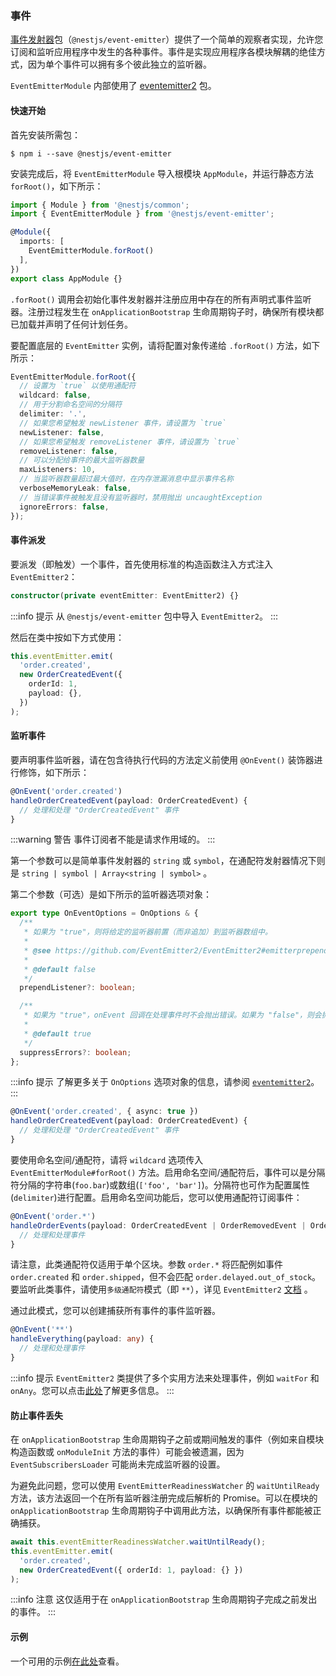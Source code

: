 ### 事件

[事件发射器](https://www.npmjs.com/package/@nestjs/event-emitter)包（`@nestjs/event-emitter`）提供了一个简单的观察者实现，允许您订阅和监听应用程序中发生的各种事件。事件是实现应用程序各模块解耦的绝佳方式，因为单个事件可以拥有多个彼此独立的监听器。

`EventEmitterModule` 内部使用了 [eventemitter2](https://github.com/EventEmitter2/EventEmitter2) 包。

#### 快速开始

首先安装所需包：

```shell
$ npm i --save @nestjs/event-emitter
```

安装完成后，将 `EventEmitterModule` 导入根模块 `AppModule`，并运行静态方法 `forRoot()`，如下所示：

```typescript
import { Module } from '@nestjs/common';
import { EventEmitterModule } from '@nestjs/event-emitter';

@Module({
  imports: [
    EventEmitterModule.forRoot()
  ],
})
export class AppModule {}
```

`.forRoot()` 调用会初始化事件发射器并注册应用中存在的所有声明式事件监听器。注册过程发生在 `onApplicationBootstrap` 生命周期钩子时，确保所有模块都已加载并声明了任何计划任务。

要配置底层的 `EventEmitter` 实例，请将配置对象传递给 `.forRoot()` 方法，如下所示：

```typescript
EventEmitterModule.forRoot({
  // 设置为 `true` 以使用通配符
  wildcard: false,
  // 用于分割命名空间的分隔符
  delimiter: '.',
  // 如果您希望触发 newListener 事件，请设置为 `true`
  newListener: false,
  // 如果您希望触发 removeListener 事件，请设置为 `true`
  removeListener: false,
  // 可以分配给事件的最大监听器数量
  maxListeners: 10,
  // 当监听器数量超过最大值时，在内存泄漏消息中显示事件名称
  verboseMemoryLeak: false,
  // 当错误事件被触发且没有监听器时，禁用抛出 uncaughtException
  ignoreErrors: false,
});
```

#### 事件派发

要派发（即触发）一个事件，首先使用标准的构造函数注入方式注入 `EventEmitter2`：

```typescript
constructor(private eventEmitter: EventEmitter2) {}
```

:::info 提示
从 `@nestjs/event-emitter` 包中导入 `EventEmitter2`。
:::

然后在类中按如下方式使用：

```typescript
this.eventEmitter.emit(
  'order.created',
  new OrderCreatedEvent({
    orderId: 1,
    payload: {},
  })
);
```

#### 监听事件

要声明事件监听器，请在包含待执行代码的方法定义前使用 `@OnEvent()` 装饰器进行修饰，如下所示：

```typescript
@OnEvent('order.created')
handleOrderCreatedEvent(payload: OrderCreatedEvent) {
  // 处理和处理 "OrderCreatedEvent" 事件
}
```

:::warning 警告
事件订阅者不能是请求作用域的。
:::

第一个参数可以是简单事件发射器的 `string` 或 `symbol`，在通配符发射器情况下则是 `string | symbol | Array<string | symbol>` 。

第二个参数（可选）是如下所示的监听器选项对象：

```typescript
export type OnEventOptions = OnOptions & {
  /**
   * 如果为 "true"，则将给定的监听器前置（而非追加）到监听器数组中。
   *
   * @see https://github.com/EventEmitter2/EventEmitter2#emitterprependlistenerevent-listener-options
   *
   * @default false
   */
  prependListener?: boolean;

  /**
   * 如果为 "true"，onEvent 回调在处理事件时不会抛出错误。如果为 "false"，则会抛出错误。
   *
   * @default true
   */
  suppressErrors?: boolean;
};
```

:::info 提示
了解更多关于 `OnOptions` 选项对象的信息，请参阅 [`eventemitter2`](https://github.com/EventEmitter2/EventEmitter2#emitteronevent-listener-options-objectboolean)。
:::

```typescript
@OnEvent('order.created', { async: true })
handleOrderCreatedEvent(payload: OrderCreatedEvent) {
  // 处理和处理 "OrderCreatedEvent" 事件
}
```

要使用命名空间/通配符，请将 `wildcard` 选项传入 `EventEmitterModule#forRoot()` 方法。启用命名空间/通配符后，事件可以是分隔符分隔的字符串(`foo.bar`)或数组(`['foo', 'bar']`)。分隔符也可作为配置属性(`delimiter`)进行配置。启用命名空间功能后，您可以使用通配符订阅事件：

```typescript
@OnEvent('order.*')
handleOrderEvents(payload: OrderCreatedEvent | OrderRemovedEvent | OrderUpdatedEvent) {
  // 处理和处理事件
}
```

请注意，此类通配符仅适用于单个区块。参数 `order.*` 将匹配例如事件 `order.created` 和 `order.shipped`，但不会匹配 `order.delayed.out_of_stock`。要监听此类事件，请使用`多级通配符`模式（即 `**`），详见 `EventEmitter2` [文档](https://github.com/EventEmitter2/EventEmitter2#multi-level-wildcards) 。

通过此模式，您可以创建捕获所有事件的事件监听器。

```typescript
@OnEvent('**')
handleEverything(payload: any) {
  // 处理和处理事件
}
```

:::info 提示
`EventEmitter2` 类提供了多个实用方法来处理事件，例如 `waitFor` 和 `onAny`。您可以点击[此处](https://github.com/EventEmitter2/EventEmitter2)了解更多信息。
:::

#### 防止事件丢失

在 `onApplicationBootstrap` 生命周期钩子之前或期间触发的事件（例如来自模块构造函数或 `onModuleInit` 方法的事件）可能会被遗漏，因为 `EventSubscribersLoader` 可能尚未完成监听器的设置。

为避免此问题，您可以使用 `EventEmitterReadinessWatcher` 的 `waitUntilReady` 方法，该方法返回一个在所有监听器注册完成后解析的 Promise。可以在模块的 `onApplicationBootstrap` 生命周期钩子中调用此方法，以确保所有事件都能被正确捕获。

```typescript
await this.eventEmitterReadinessWatcher.waitUntilReady();
this.eventEmitter.emit(
  'order.created',
  new OrderCreatedEvent({ orderId: 1, payload: {} })
);
```

:::info 注意
这仅适用于在 `onApplicationBootstrap` 生命周期钩子完成之前发出的事件。
:::


#### 示例

一个可用的示例[在此处](https://github.com/nestjs/nest/tree/master/sample/30-event-emitter)查看。
